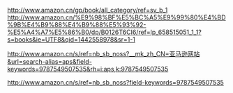 http://www.amazon.cn/gp/book/all_category/ref=sv_b_1  
http://www.amazon.cn/%E9%98%BF%E5%BC%A5%E9%99%80%E4%BD%9B%E4%B9%88%E4%B9%88%E5%93%92-%E5%A4%A7%E5%86%B0/dp/B0126T6CI6/ref=lp_658515051_1_1?s=books&ie=UTF8&qid=1442558978&sr=1-1


http://www.amazon.cn/s/ref=nb_sb_noss?__mk_zh_CN=亚马逊网站&url=search-alias=aps&field-keywords=9787549507535&rh=i:aps,k:9787549507535

http://www.amazon.cn/s/ref=nb_sb_noss?field-keywords=9787549507535

